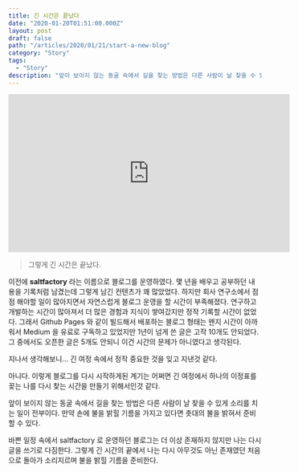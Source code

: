 ```yaml
---
title: 긴 시간은 끝났다
date: "2020-01-20T01:51:00.000Z"
layout: post
draft: false
path: "/articles/2020/01/21/start-a-new-blog"
category: "Story"
tags:
  - "Story"
description: "앞이 보이지 않는 동굴 속에서 길을 찾는 방법은 다른 사람이 날 찾을 수 있게 소리를 치는 일이 전부이다. 만약 손에 향유 기름을 가지고 있다면 촛대의 불을 밝혀서 준비할 수 있다."
---
```


<iframe width="560" height="315" src="https://www.youtube.com/embed/KJ2Mgl6np04" frameborder="0" allow="accelerometer; autoplay; encrypted-media; gyroscope; picture-in-picture" allowfullscreen style="min-width:100%"></iframe>

> 그렇게 긴 시간은 끝났다.

이전에 **saltfactory** 라는 이름으로 블로그를 운영하였다. 몇 년을 배우고 공부하던 내용을 기록처럼 남겼는데 그렇게 남긴 컨텐츠가 꽤 많았었다. 하지만 회사 연구소에서 점점 해야할 일이 많아지면서 자연스럽게 블로그 운영을 할 시간이 부족해졌다. 연구하고 개발하는 시간이 많아져서 더 많은 경험과 지식이 쌓여갔지만 정작 기록할 시간이 없었다. 그래서 Github Pages 와 같이 빌드해서 배포하는 블로그 형태는 왠지 시간이 아까워서 Medium 을 유료로 구독하고 있었지만 1년이 넘게 쓴 글은 고작 10개도 안되었다. 그 중에서도 오픈한 글은 5개도 안되니 이건 시간의 문제가 아니였다고 생각된다.

지나서 생각해보니... 긴 여정 속에서 정작 중요한 것을 잊고 지낸것 같다. 

아니다. 이렇게 블로그를 다시 시작하게된 계기는 어쩌면 긴 여정에서 하나의 이정표를 꽂는 나를 다시 찾는 시간을 만들기 위해서인것 같다.

앞이 보이지 않는 동굴 속에서 길을 찾는 방법은 다른 사람이 날 찾을 수 있게 소리를 치는 일이 전부이다. 만약 손에 불을 밝힐 기름을 가지고 있다면 촛대의 불을 밝혀서 준비할 수 있다. 

바쁜 일정 속에서 saltfactory 로 운영하던 블로그는 더 이상 존재하지 않지만 나는 다시 글을 쓰기로 다짐한다. 그렇게 긴 시간의 끝에서 나는 다시 아무것도 아닌 존재였던 처음으로 돌아가 소리지르며 불을 밝힐 기름을 준비한다.




